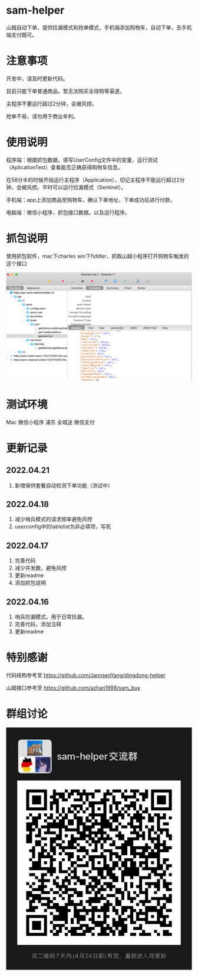 # sam-helper
山姆自动下单，提供捡漏模式和抢单模式，手机端添加购物车，自动下单，去手机端支付既可。

# 注意事项
开发中，请及时更新代码。

目前只能下单普通商品，暂无法购买全球购等渠道。

主程序不要运行超过2分钟，会被风控。

抢单不易，请勿用于商业牟利。

# 使用说明
程序端：根据抓包数据，填写UserConfig文件中的变量，运行测试（AplicationTest）查看能否正确获得购物车信息。

在58分半的时候开始运行主程序（Application），切记主程序不能运行超过2分钟，会被风控。平时可以运行捡漏模式（Sentinel）。

手机端：app上添加商品至购物车，确认下单地址，下单成功后进行付款。

电脑端：微信小程序，抓包接口数据。以及运行程序。

# 抓包说明
使用抓包软件，mac下charles win下fiddler，抓取山姆小程序打开购物车触发的这个接口

![headers](https://github.com/NotwoJack/sam-helper/blob/main/image/headers.png)

# 测试环境
Mac 微信小程序 浦东 全城送 微信支付

# 更新记录
## 2022.04.21
1. 新增保供套餐自动检测下单功能（测试中）

## 2022.04.18
1. 减少哨兵模式的请求频率避免风控
2. userconfig中的lablelist为非必填项，写死

## 2022.04.17
1. 完善代码
2. 减少并发数，避免风控
3. 更新readme
4. 添加抓包说明

## 2022.04.16
1. 哨兵捡漏模式，用于日常捡漏。
2. 完善代码，添加注释
3. 更新readme

# 特别感谢
代码结构参考至 https://github.com/JannsenYang/dingdong-helper

山姆接口参考至 https://github.com/azhan1998/sam_buy

# 群组讨论
![qrcode](https://github.com/NotwoJack/sam-helper/blob/main/image/qrcode.JPG)
